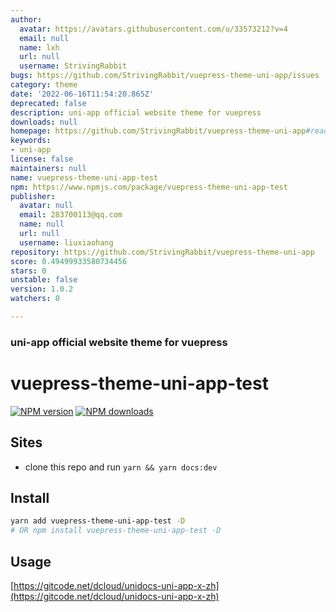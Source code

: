 ```yaml
---
author:
  avatar: https://avatars.githubusercontent.com/u/33573212?v=4
  email: null
  name: lxh
  url: null
  username: StrivingRabbit
bugs: https://github.com/StrivingRabbit/vuepress-theme-uni-app/issues
category: theme
date: '2022-06-16T11:54:20.865Z'
deprecated: false
description: uni-app official website theme for vuepress
downloads: null
homepage: https://github.com/StrivingRabbit/vuepress-theme-uni-app#readme
keywords:
- uni-app
license: false
maintainers: null
name: vuepress-theme-uni-app-test
npm: https://www.npmjs.com/package/vuepress-theme-uni-app-test
publisher:
  avatar: null
  email: 283700113@qq.com
  name: null
  url: null
  username: liuxiaohang
repository: https://github.com/StrivingRabbit/vuepress-theme-uni-app
score: 0.49499933580734456
stars: 0
unstable: false
version: 1.0.2
watchers: 0

---
```


### uni-app official website theme for vuepress

# vuepress-theme-uni-app-test

[![NPM version](https://badgen.net/npm/v/vuepress-theme-uni-app-test)](https://www.npmjs.com/package/vuepress-theme-uni-app-test) [![NPM downloads](https://badgen.net/npm/dm/vuepress-theme-uni-app-test)](https://npmjs.com/package/vuepress-theme-uni-app-test)

## Sites

- clone this repo and run `yarn && yarn docs:dev`


## Install

```bash
yarn add vuepress-theme-uni-app-test -D
# OR npm install vuepress-theme-uni-app-test -D
```


## Usage

[https://gitcode.net/dcloud/unidocs-uni-app-x-zh](https://gitcode.net/dcloud/unidocs-uni-app-x-zh)
